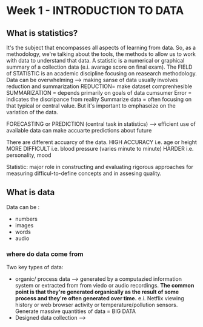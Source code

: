 # Week 1 - INTRODUCTION TO DATA
##  What is statistics?
It's the subject that encompasses all aspects of learning from data. So, as a methodology, we're talking about the tools, the methods to allow us to work with data to understand that data.
A statistic is a numerical or graphical summary of a collection data (e.i. avarage score on final exam).
The FIELD of STATISTIC is an academic discipline focusing on reasearch methodology.
Data can be overwhelming --> making sanse of data usually involves reduction and summarization
REDUCTION= make dataset comprenhesible
SUMMARIZATION = depends primarily on goals of data cumsumer
Error = indicates the discripance from reality
Summarize data = often focusing on that typical or central value. But it's important to emphaseize on the variation of the data.

FORECASTING or PREDICTION (central task in statistics) --> efficient use of available data can make accuarte predictions about future

There are different accuarcy of the data.
HIGH ACCURACY i.e. age or height
MORE DIFFICULT i.e. blood pressure (varies minute to minute)
HARDER i.e. personality, mood

Statistic: major role in constructing and evaluating rigorous approaches for measuring difficul-to-define concepts and in assesing quality.


## What is data
Data can be :
- numbers
- images
- words
- audio

### where do data come from
Two key types of data:
- organic/ process data --> generated by a computazied information system or extracted from from viedo or audio recordings. __The common point is that they're generated organically as the result of some process and they're often generated over time.__ e.i. Netflix viewing history or web browser activity or temperature/pollution sensors. Generate massive quantities of data = BIG DATA
- Designed data collection --> 


